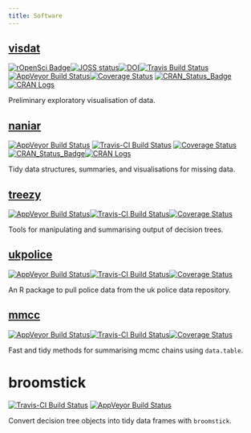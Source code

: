 ```yaml
---
title: Software
---
```


## [visdat](http://visdat.njtierney.com)  

[![rOpenSci Badge](https://badges.ropensci.org/87_status.svg)](https://github.com/ropensci/onboarding/issues/87)[![JOSS status](http://joss.theoj.org/papers/c85f57adbc565b064fb4bfc9b59a1b2a/status.svg)](http://joss.theoj.org/papers/c85f57adbc565b064fb4bfc9b59a1b2a)[![DOI](https://zenodo.org/badge/50553382.svg)](https://zenodo.org/badge/latestdoi/50553382)[![Travis Build Status](https://travis-ci.org/ropensci/visdat.svg?branch=master)](https://travis-ci.org/ropensci/visdat)[![AppVeyor Build Status](https://ci.appveyor.com/api/projects/status/github/ropensci/visdat?branch=master&svg=true)](https://ci.appveyor.com/project/ropensci/visdat)[![Coverage Status](https://img.shields.io/codecov/c/github/ropensci/visdat/master.svg)](https://codecov.io/github/ropensci/visdat?branch=master) [![CRAN_Status_Badge](http://www.r-pkg.org/badges/version/visdat)](https://cran.r-project.org/package=visdat)[![CRAN Logs](http://cranlogs.r-pkg.org/badges/visdat)](http://cran.rstudio.com/web/packages/visdat/index.html)

Preliminary exploratory visualisation of data.

<!--
```r
library(visdat)

vis_dat(airquality)

```

![`vis_dat(airquality)`](https://raw.githubusercontent.com/njtierney/visdat/master/README-figs/README-vis-dat-aq-1.png)

-->

## [naniar](http://naniar.njtierney.com)

[![AppVeyor Build Status](https://ci.appveyor.com/api/projects/status/github/njtierney/naniar?branch=master&svg=true)](https://ci.appveyor.com/project/njtierney/naniar)
[![Travis-CI Build Status](https://travis-ci.org/njtierney/naniar.svg?branch=master)](https://travis-ci.org/njtierney/naniar)
[![Coverage Status](https://img.shields.io/codecov/c/github/njtierney/naniar/master.svg)](https://codecov.io/github/njtierney/naniar?branch=master)
[![CRAN_Status_Badge](http://www.r-pkg.org/badges/version/naniar)](https://cran.r-project.org/package=naniar)[![CRAN Logs](http://cranlogs.r-pkg.org/badges/naniar)](http://cran.rstudio.com/web/packages/naniar/index.html)

Tidy data structures, summaries, and visualisations for missing data.

## [treezy](http://treezy.njtierney.com) 

[![AppVeyor Build Status](https://ci.appveyor.com/api/projects/status/github/njtierney/treezy?branch=master&svg=true)](https://ci.appveyor.com/project/njtierney/treezy)[![Travis-CI Build Status](https://travis-ci.org/njtierney/treezy.svg?branch=master)](https://travis-ci.org/njtierney/treezy)[![Coverage Status](https://img.shields.io/codecov/c/github/njtierney/treezy/master.svg)](https://codecov.io/github/njtierney/treezy?branch=master)

Tools for manipulating and summarising output of decision trees.

## [ukpolice](http://ukpolice.njtierney.com) 

[![AppVeyor Build Status](https://ci.appveyor.com/api/projects/status/github/njtierney/ukpolice?branch=master&svg=true)](https://ci.appveyor.com/project/njtierney/ukpolice)[![Travis-CI Build Status](https://travis-ci.org/njtierney/ukpolice.svg?branch=master)](https://travis-ci.org/njtierney/ukpolice)[![Coverage Status](https://img.shields.io/codecov/c/github/njtierney/ukpolice/master.svg)](https://codecov.io/github/njtierney/ukpolice?branch=master)

An R package to pull police data from the uk police data repository.

## [mmcc](http://mmcc.njtierney.com/) 

[![AppVeyor Build Status](https://ci.appveyor.com/api/projects/status/github/njtierney/mmcc?branch=master&svg=true)](https://ci.appveyor.com/project/njtierney/mmcc)[![Travis-CI Build Status](https://travis-ci.org/njtierney/mmcc.svg?branch=master)](https://travis-ci.org/njtierney/mmcc)[![Coverage Status](https://img.shields.io/codecov/c/github/njtierney/mmcc/master.svg)](https://codecov.io/github/njtierney/mmcc?branch=master)

Fast and tidy methods for summarising mcmc chains using `data.table`.

# broomstick

[![Travis-CI Build Status](https://travis-ci.org/njtierney/broomstick.svg?branch=master)](https://travis-ci.org/njtierney/broomstick)
[![AppVeyor Build Status](https://ci.appveyor.com/api/projects/status/github/njtierney/broomstick?branch=master&svg=true)](https://ci.appveyor.com/project/njtierney/broomstick)

Convert decision tree objects into tidy data frames with `broomstick`.


<!-- [__maxcovr:__ Tools for solving the Maximal Covering Location Problem in R](https://github.com/njtierney/maxcovr). -->

